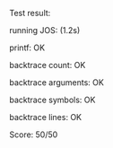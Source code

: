 Test result:

running JOS: (1.2s) 

  printf: OK 
  
  backtrace count: OK 
  
  backtrace arguments: OK 
  
  backtrace symbols: OK 
  
  backtrace lines: OK 
  
Score: 50/50
